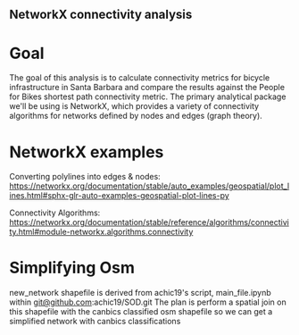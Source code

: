 ## NetworkX connectivity analysis

# Goal
The goal of this analysis is to calculate connectivity metrics for bicycle infrastructure in Santa Barbara and compare the results against the People for Bikes shortest path connectivity metric. The primary analytical package we'll be using is NetworkX, which provides a variety of connectivity algorithms for networks defined by nodes and edges (graph theory).

# NetworkX examples

Converting polylines into edges & nodes: https://networkx.org/documentation/stable/auto_examples/geospatial/plot_lines.html#sphx-glr-auto-examples-geospatial-plot-lines-py

Connectivity Algorithms: https://networkx.org/documentation/stable/reference/algorithms/connectivity.html#module-networkx.algorithms.connectivity

# Simplifying Osm
new_network shapefile is derived from achic19's script, main_file.ipynb within git@github.com:achic19/SOD.git
The plan is perform a spatial join on this shapefile with the canbics classified osm shapefile so we can get a simplified network with canbics classifications



